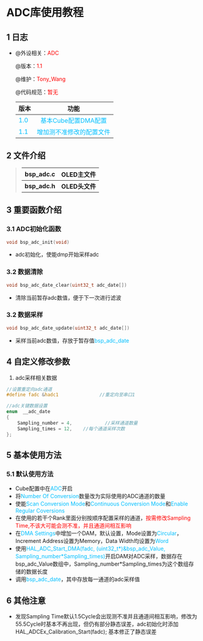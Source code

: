 # ADC库使用教程

## 1 日志

 * @外设相关：<font color=Red>ADC</font >

   @版本：<font color=Red>1.1</font >

   @维护：<font color=Red>Tony_Wang</font >

   @代码规范：<font color=Red>暂无</font>
   
    
   
  
   | 版本                               |                          功能                           |
   | :--------------------------------- | :-----------------------------------------------------: |
   | <font color=DeepSkyBlue>1.0</font> |   <font color=DeepSkyBlue>基本Cube配置DMA配置</font>    |
   | <font color=DeepSkyBlue>1.1</font> | <font color=DeepSkyBlue>增加测不准修改的配置文件</font> |


 ## 2 文件介绍

> | bsp_adc.c      | OLED主文件       |
> | -------------- | ---------------- |
> | **bsp_adc.h**  | **OLED头文件**   |

 ## 3 重要函数介绍

### 3.1 ADC初始化函数

```c
void bsp_adc_init(void)
```

* adc初始化，使能dmp开始采样adc

### 3.2 数据清除

```c
void bsp_adc_date_clear(uint32_t adc_date[])
```

* 清除当前暂存adc数值，便于下一次进行滤波

### 3.2 数据采样

```c
void bsp_adc_date_update(uint32_t adc_date[])
```

* 采样当前adc数值，存放于暂存值<font color='DeepSkyBlue'>bsp_adc_date</font>



 ## 4 自定义修改参数

1. adc采样相关数据

```c
//设置重定向adc通道
#define fadc &hadc1               //重定向至串口1 

//adc关键数据设置
enum  __adc_date
{
	Sampling_number = 4,			//采样通道数量
	Sampling_times = 12,	//每个通道采样次数
};	
```



## 5 基本使用方法

### 5.1 默认使用方法

* Cube配置中在<font color='DeepSkyBlue'>ADC</font>开启
* 将<font color='DeepSkyBlue'>Number Of Conversion</font>数量改为实际使用的ADC通道的数量
* 使能<font color='DeepSkyBlue'>Scan Conversion Mode</font>和<font color='DeepSkyBlue'>Continuous Conversion Mode</font>和<font color='DeepSkyBlue'>Enable Regular Coversions</font>
* 在使用的若干个Rank里面分别按顺序配置采样的通道，<font color='red'>按需修改Sampling Time,不该大可能会测不准，并且通道间相互影响</font>
* 在<font color='DeepSkyBlue'>DMA Settings</font>中增加一个DAM，默认设置，Mode设置为<font color='DeepSkyBlue'>Circular</font>，Increment Address设置为Memory，Data Width均设置为<font color='DeepSkyBlue'>Word</font>
* 使用<font color='DeepSkyBlue'>HAL_ADC_Start_DMA(fadc, (uint32_t*)&bsp_adc_Value, Sampling_number\*Sampling_times)</font>开启DAM对ADC采样，数据存在bsp_adc_Value数组中，Sampling_number\*Sampling_times为这个数组存储的数据长度
* 调用<font color='DeepSkyBlue'>bsp_adc_date</font>，其中存放每一通道的adc采样值

 ## 6 其他注意

* 发现Sampling Time默认1.5Cycle会出现测不准并且通道间相互影响，修改为55.5Cycle时基本不再出现，但仍有部分静态误差，adc初始化时添加  HAL_ADCEx_Calibration_Start(fadc); 基本修正了静态误差


